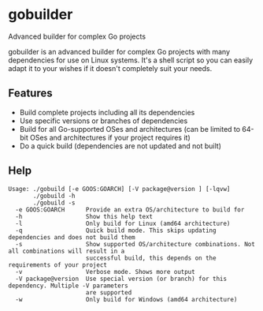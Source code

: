 # gobuilder
Advanced builder for complex Go projects

gobuilder is an advanced builder for complex Go projects with many dependencies for use on Linux systems. It's a shell script so you can easily adapt it to your wishes if it doesn't completely suit your needs.

## Features
- Build complete projects including all its dependencies
- Use specific versions or branches of dependencies
- Build for all Go-supported OSes and architectures (can be limited to 64-bit OSes and architectures if your project requires it)
- Do a quick build (dependencies are not updated and not built)

## Help
```
Usage: ./gobuild [-e GOOS:GOARCH] [-V package@version ] [-lqvw]
       ./gobuild -h
       ./gobuild -s
  -e GOOS:GOARCH      Provide an extra OS/architecture to build for
  -h                  Show this help text
  -l                  Only build for Linux (amd64 architecture)
  -q                  Quick build mode. This skips updating dependencies and does not build them
  -s                  Show supported OS/architecture combinations. Not all combinations will result in a
                      successful build, this depends on the requirements of your project
  -v                  Verbose mode. Shows more output
  -V package@version  Use special version (or branch) for this dependency. Multiple -V parameters
                      are supported
  -w                  Only build for Windows (amd64 architecture)
```
